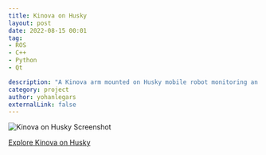 ```yaml
---
title: Kinova on Husky
layout: post
date: 2022-08-15 00:01
tag: 
- ROS
- C++
- Python
- Qt

description: "A Kinova arm mounted on Husky mobile robot monitoring an UR10 robot arm"
category: project
author: yohanlegars
externalLink: false
---
```


![Kinova on Husky Screenshot](https://github.com/yohanlegars/husky_kinova/blob/master/cor_mdp_husky/images/husky_picture.png?raw=true)

<!-- Game Engine [Kinova on Husky](https://ricardoeprodrigues.github.io/3Engine/) using OpenGL made for a Masters' class on *Computer Graphics for Games*.

Although developed for a class, I kept developing the software to help me learn how OpenGL works. It also helped me improve my C++ code, although a lot of my code is experimental. -->

<div class="buttons-container">
    <a class="button" href="https://github.com/yohanlegars/husky_kinova/" target="_blank" rel="noopener noreferrer">Explore Kinova on Husky</a>
</div>